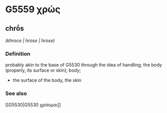 # G5559 χρώς

## chrṓs

_(khroce | hrose | hrose)_

### Definition

probably akin to the base of G5530 through the idea of handling; the body (properly, its surface or skin); body; 

- the surface of the body, the skin

### See also

[[G5530|G5530 χράομαι]]
